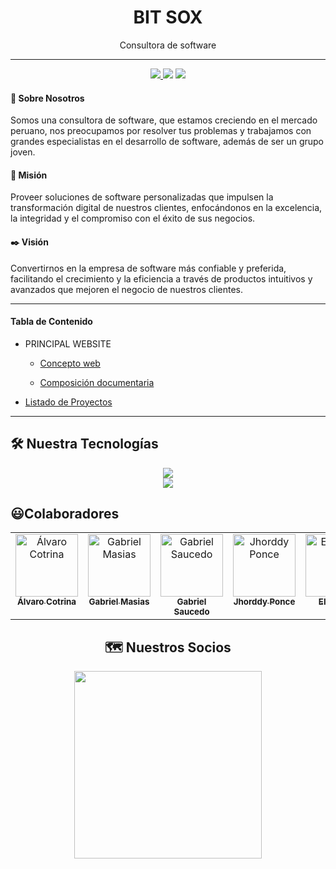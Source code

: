 <h1 align="center">BIT SOX</h1>

<p align="center">Consultora de software</p>
<hr>

<p align="center">
    <a href="https://discord.gg/vBQ8yG4H">
        <img src="https://img.shields.io/badge/Discord-%235865F2.svg?style=for-the-badge&logo=discord&logoColor=white"/>
    </a>
    <img src="https://img.shields.io/badge/Instagram-%23E4405F.svg?style=for-the-badge&logo=Instagram&logoColor=white"/>
    <img src="https://img.shields.io/badge/linkedin-%230077B5.svg?style=for-the-badge&logo=linkedin&logoColor=white"/>
</p>

#### 🚀 Sobre Nosotros

Somos una consultora de software, que estamos creciendo en el mercado peruano, nos preocupamos por resolver tus problemas y trabajamos con grandes especialistas en el desarrollo de software, además de ser un grupo joven.

#### 📌 Misión

Proveer soluciones de software personalizadas que impulsen la transformación digital de nuestros clientes, enfocándonos en la excelencia, la integridad y el compromiso con el éxito de sus negocios.

#### ✒️ Visión

Convertirnos en la empresa de software más confiable y preferida, facilitando el crecimiento y la eficiencia a través de productos intuitivos y avanzados que mejoren el negocio de nuestros clientes.

---

#### Tabla de Contenido

- PRINCIPAL WEBSITE
  
  - [Concepto web](https://github.com/BIT-SOX/Documentation/blob/master/principal_website/concepto_web.md)
  
  - [Composición documentaria](https://github.com/BIT-SOX/Documentation/blob/master/principal_website/composition_documentary.md)

- [Listado de Proyectos](https://github.com/BIT-SOX/Documentation/blob/master/PROYECTOS/list_PROYECTOS.md)

---

## 🛠️ Nuestra Tecnologías

<p align="center">
  <a href="https://skillicons.dev">
    <img src="https://skillicons.dev/icons?i=git,angular,dotnet,cpp,aws,azure,github"/>
    <br/>
    <img src="https://skillicons.dev/icons?i=wordpress,selenium,mysql,laravel,jest,java,figma,cs" />
  </a>
</p>

## 😃Colaboradores

<div align="center">
<table>
    <tbody>
        <tr>
            <td align="center" valign="top" width="14.28%">
                <a href="https://github.com/navStudy">
                    <img alt="Álvaro Cotrina" width="100px" src="https://avatars.githubusercontent.com/u/75001877?s=400&u=e936902c8d988cdfde07e0ad79f6f1018add8fb6&v=4"/>
                    <br/>
                    <sub><b>Álvaro Cotrina</b></sub>
                </a>
            </td>
            <td align="center" valign="top" width="14.28%">
                <a href="https://github.com/gabrielmasiasordinola">
                    <img alt="Gabriel Masias" width="100px" src="https://avatars.githubusercontent.com/u/131989241?v=4"/>
                    <br/>
                    <sub><b>Gabriel Masias</b></sub>
                </a>
            </td>
            <td align="center" valign="top" width="14.28%">
                <a href="https://github.com/g-saucedo">
                    <img alt="Gabriel Saucedo" width="100px" src="https://avatars.githubusercontent.com/u/70866422?v=4"/>
                    <br/>
                    <sub><b>Gabriel Saucedo</b></sub>
                </a>
            </td>
            <td align="center" valign="top" width="14.28%">
                <a href="https://github.com/jhorddy">
                    <img alt="Jhorddy Ponce" width="100px" src="https://avatars.githubusercontent.com/u/110214053?v=4"/>
                    <br/>
                    <sub><b>Jhorddy Ponce</b></sub>
                </a>
            </td>
            <td align="center" valign="top" width="14.28%">
                <a href="https://github.com/elisay1">
                    <img alt="Eli Sayes" width="100px" src="https://avatars.githubusercontent.com/u/109012405?v=4"/>
                    <br/>
                    <sub><b>Eli Sayes</b></sub>
                </a>
            </td>
            <td align="center" valign="top" width="14.28%">
                <a href="https://github.com/kharoldcanova">
                    <img alt="Álvaro Cotrina" width="100px" src="https://avatars.githubusercontent.com/u/68479534?v=4"/>
                    <br/>
                    <sub><b>Kharold Canova</b></sub>
                </a>
            </td>
        </tr>
    </tbody>
</table>
<div>

## 🗺 Nuestros Socios

<div align="center">
    <img width="300" src="https://github.com/BIT-SOX/Documentation/blob/master/img_repo/MAMUSKUA/logo-horizontal.png" />
</div>
